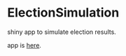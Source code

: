 ElectionSimulation
==================

shiny app to simulate election results.

app is [here](glimmer.rstudio.com/mdbrown/ElectionSimulation/). 
